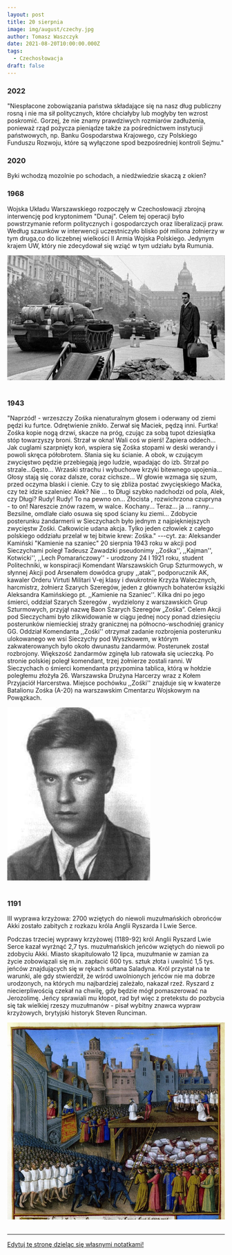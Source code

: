 ```yaml
---
layout: post
title: 20 sierpnia
image: img/august/czechy.jpg
author: Tomasz Waszczyk
date: 2021-08-20T10:00:00.000Z
tags:
  - Czechosłowacja
draft: false  
---
```


### 2022

"Niespłacone zobowiązania państwa składające się na nasz dług publiczny rosną i nie ma sił politycznych, które chciałyby lub mogłyby ten wzrost poskromić. Gorzej, że nie znamy prawdziwych rozmiarów zadłużenia, ponieważ rząd pożycza pieniądze także za pośrednictwem instytucji państwowych, np. Banku Gospodarstwa Krajowego, czy Polskiego Funduszu Rozwoju, które są wyłączone spod bezpośredniej kontroli Sejmu."

### 2020

Byki wchodzą mozolnie po schodach, a niedźwiedzie skaczą z okien?

### 1968

Wojska Układu Warszawskiego rozpoczęły w Czechosłowacji zbrojną interwencję pod kryptonimem "Dunaj". Celem tej operacji było powstrzymanie reform politycznych i gospodarczych oraz liberalizacji praw.
Według szaunków w interwencji uczestniczyło blisko pół miliona żołnierzy w tym druga,co do liczebnej wielkości II Armia Wojska Polskiego.
Jedynym krajem UW, który nie zdecydował się wziąć w tym udziału była Rumunia.

<img src="./img/august/dunaj.jpg"><br><br>

### 1943

"Naprzód! - wrzeszczy Zośka nienaturalnym głosem i oderwany od ziemi pędzi ku furtce. Odrętwienie znikło. Zerwał się Maciek, pędzą inni. Furtka! Zośka kopie nogą drzwi, skacze na próg, czując za sobą tupot dziesiątka stóp towarzyszy broni. Strzał w okna! Wali coś w pierś! Zapiera oddech... 
Jak cuglami szarpnięty koń, wspiera się Zośka stopami w deski werandy i powoli skręca półobrotem. Słania się ku ścianie. A obok, w czującym zwycięstwo pędzie przebiegają jego ludzie, wpadając do izb. Strzał 
po strzale...Gęsto... Wrzaski strachu i wybuchowe krzyki bitewnego upojenia... 
Głosy stają się coraz dalsze, coraz cichsze... W głowie wzmaga się szum, przed oczyma blaski i cienie. Czy to się zbliża postać zwycięskiego Maćka, czy też idzie szaleniec Alek? Nie ... to Długi szybko nadchodzi od pola, Alek, czy Długi? Rudy! Rudy! To na pewno on... Złocista , rozwichrzona czupryna - to on! Nareszcie znów razem, w walce. Kochany... Teraz... ja ... ranny... Bezsilne, omdlałe ciało osuwa się spod ściany ku ziemi... Zdobycie posterunku żandarmerii w Sieczychach było jednym z najpiękniejszych zwycięstw Zośki.  Całkowicie udana akcja. Tylko jeden człowiek z całego polskiego oddziału przelał w tej bitwie krew: Zośka." 
---cyt. za: Aleksander Kamiński "Kamienie na szaniec"
20 sierpnia 1943 roku w akcji pod Sieczychami poległ Tadeusz Zawadzki pseudonimy ,,Zośka'', ,,Kajman'', Kotwicki'', ,,Lech Pomarańczowy'' - urodzony 24 I 1921 roku, student Politechniki, w konspiracji Komendant Warszawskich Grup Szturmowych, w słynnej Akcji pod Arsenałem dowódca grupy ,,atak'', podporucznik AK, kawaler Orderu Virtuti Militari V-ej klasy i dwukrotnie Krzyża Walecznych, harcmistrz, żołnierz Szarych Szeregów, jeden z głównych bohaterów książki Aleksandra Kamińskiego pt. ,,Kamienie na Szaniec''. Kilka dni po jego śmierci, oddział Szarych Szeregów , wydzielony z warszawskich Grup Szturmowych, przyjął nazwę Baon Szarych Szeregów „Zośka”. 
Celem Akcji pod Sieczychami było zlikwidowanie w ciągu jednej nocy ponad dziesięciu posterunków niemieckiej straży granicznej na północno-wschodniej granicy GG. Oddział Komendanta ,,Zośki'' otrzymał zadanie rozbrojenia posterunku ulokowanego we wsi Sieczychy pod Wyszkowem, w którym zakwaterowanych było około dwunastu żandarmów. Posterunek został rozbrojony. Większość żandarmów zginęła lub ratowała się ucieczką. Po stronie polskiej poległ komendant, trzej żołnierze zostali ranni. W Sieczychach o śmierci komendanta przypomina tablica, którą w hołdzie poległemu złożyła 26. Warszawska Drużyna Harcerzy wraz z Kołem Przyjaciół Harcerstwa. Miejsce pochówku ,,Zośki'' znajduje się w kwaterze Batalionu Zośka (A-20) na warszawskim Cmentarzu Wojskowym na Powązkach.

<img src="./img/august/zoska.jpg"><br><br>

### 1191

III wyprawa krzyżowa: 2700 wziętych do niewoli muzułmańskich obrońców Akki zostało zabitych z rozkazu króla Anglii Ryszarda I Lwie Serce.

Podczas trzeciej wyprawy krzyżowej (1189-92) król Anglii Ryszard Lwie Serce kazał wyrżnąć 2,7 tys. muzułmańskich jeńców wziętych do niewoli po zdobyciu Akki. Miasto skapitulowało 12 lipca, muzułmanie w zamian za życie zobowiązali się m.in. zapłacić 600 tys. sztuk złota i uwolnić 1,5 tys. jeńców znajdujących się w rękach sułtana Saladyna. Król przystał na te warunki, ale gdy stwierdził, że wśród uwolnionych jeńców nie ma dobrze urodzonych, na których mu najbardziej zależało, nakazał rzeź. Ryszard z niecierpliwością czekał na chwilę, gdy będzie mógł pomaszerować na Jerozolimę. Jeńcy sprawiali mu kłopot, rad był więc z pretekstu do pozbycia się tak wielkiej rzeszy muzułmanów - pisał wybitny znawca wypraw krzyżowych, brytyjski historyk Steven Runciman.

<img src="./img/august/wyprawa-krzyzowa.jpg"><br><br>

---

<a href="https://github.com/TomaszWaszczyk/historia.waszczyk.com/edit/master/src/content/august-20.md" target="_blank">Edytuj tę stronę dzieląc się własnymi notatkami!</a>
